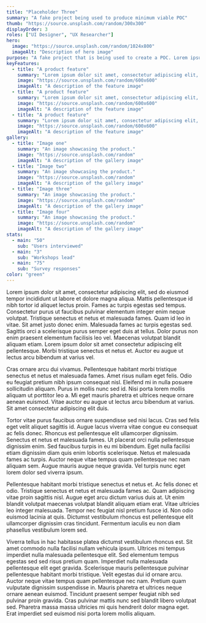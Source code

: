 ```yaml
---
title: "Placeholder Three"
summary: "A fake project being used to produce minimum viable POC"
thumb: "https://source.unsplash.com/random/300x300"
displayOrder: 3
roles: ["UI Designer", "UX Researcher"]
hero:
  image: "https://source.unsplash.com/random/1024x800"
  imageAlt: "Description of hero image"
purpose: "A fake project that is being used to create a POC. Lorem ipsum dolor sit amet, consectetur adipiscing elit, sed do eiusmod tempor incididunt ut labore et dolore magna aliqua."
keyFeatures:
  - title: "A product feature"
    summary: "Lorem ipsum dolor sit amet, consectetur adipiscing elit, sed do eiusmod tempor incididunt ut labore et dolore magna aliqua."
    image: "https://source.unsplash.com/random/600x600"
    imageAlt: "A description of the feature image"
  - title: "A product feature"
    summary: "Lorem ipsum dolor sit amet, consectetur adipiscing elit, sed do eiusmod tempor incididunt ut labore et dolore magna aliqua."
    image: "https://source.unsplash.com/random/600x600"
    imageAlt: "A description of the feature image"
  - title: "A product feature"
    summary: "Lorem ipsum dolor sit amet, consectetur adipiscing elit, sed do eiusmod tempor incididunt ut labore et dolore magna aliqua."
    image: "https://source.unsplash.com/random/600x600"
    imageAlt: "A description of the feature image"
gallery:
  - title: "Image one"
    summary: "An image showcasing the product."
    image: "https://source.unsplash.com/random"
    imageAlt: "A description of the gallery image"
  - title: "Image two"
    summary: "An image showcasing the product."
    image: "https://source.unsplash.com/random"
    imageAlt: "A description of the gallery image"
  - title: "Image three"
    summary: "An image showcasing the product."
    image: "https://source.unsplash.com/random"
    imageAlt: "A description of the gallery image"
  - title: "Image four"
    summary: "An image showcasing the product."
    image: "https://source.unsplash.com/random"
    imageAlt: "A description of the gallery image"
stats:
  - main: "50"
    sub: "Users interviewed"
  - main: "3"
    sub: "Workshops lead"
  - main: "75"
    sub: "Survey responses"
color: "green"
---
```


Lorem ipsum dolor sit amet, consectetur adipiscing elit, sed do eiusmod tempor incididunt ut labore et dolore magna aliqua. Mattis pellentesque id nibh tortor id aliquet lectus proin. Fames ac turpis egestas sed tempus. Consectetur purus ut faucibus pulvinar elementum integer enim neque volutpat. Tristique senectus et netus et malesuada fames. Quam id leo in vitae. Sit amet justo donec enim. Malesuada fames ac turpis egestas sed. Sagittis orci a scelerisque purus semper eget duis at tellus. Dolor purus non enim praesent elementum facilisis leo vel. Maecenas volutpat blandit aliquam etiam. Lorem ipsum dolor sit amet consectetur adipiscing elit pellentesque. Morbi tristique senectus et netus et. Auctor eu augue ut lectus arcu bibendum at varius vel.

Cras ornare arcu dui vivamus. Pellentesque habitant morbi tristique senectus et netus et malesuada fames. Amet risus nullam eget felis. Odio eu feugiat pretium nibh ipsum consequat nisl. Eleifend mi in nulla posuere sollicitudin aliquam. Purus in mollis nunc sed id. Nisi porta lorem mollis aliquam ut porttitor leo a. Mi eget mauris pharetra et ultrices neque ornare aenean euismod. Vitae auctor eu augue ut lectus arcu bibendum at varius. Sit amet consectetur adipiscing elit duis.

Tortor vitae purus faucibus ornare suspendisse sed nisi lacus. Cras sed felis eget velit aliquet sagittis id. Augue lacus viverra vitae congue eu consequat ac felis donec. Rhoncus est pellentesque elit ullamcorper dignissim. Senectus et netus et malesuada fames. Ut placerat orci nulla pellentesque dignissim enim. Sed faucibus turpis in eu mi bibendum. Eget nulla facilisi etiam dignissim diam quis enim lobortis scelerisque. Netus et malesuada fames ac turpis. Auctor neque vitae tempus quam pellentesque nec nam aliquam sem. Augue mauris augue neque gravida. Vel turpis nunc eget lorem dolor sed viverra ipsum.

Pellentesque habitant morbi tristique senectus et netus et. Ac felis donec et odio. Tristique senectus et netus et malesuada fames ac. Quam adipiscing vitae proin sagittis nisl. Augue eget arcu dictum varius duis at. Ut enim blandit volutpat maecenas volutpat blandit aliquam etiam erat. Vitae ultricies leo integer malesuada. Tempor nec feugiat nisl pretium fusce id. Non odio euismod lacinia at quis. Dictumst vestibulum rhoncus est pellentesque elit ullamcorper dignissim cras tincidunt. Fermentum iaculis eu non diam phasellus vestibulum lorem sed.

Viverra tellus in hac habitasse platea dictumst vestibulum rhoncus est. Sit amet commodo nulla facilisi nullam vehicula ipsum. Ultrices mi tempus imperdiet nulla malesuada pellentesque elit. Sed elementum tempus egestas sed sed risus pretium quam. Imperdiet nulla malesuada pellentesque elit eget gravida. Scelerisque mauris pellentesque pulvinar pellentesque habitant morbi tristique. Velit egestas dui id ornare arcu. Auctor neque vitae tempus quam pellentesque nec nam. Pretium quam vulputate dignissim suspendisse in. Mauris pharetra et ultrices neque ornare aenean euismod. Tincidunt praesent semper feugiat nibh sed pulvinar proin gravida. Cras pulvinar mattis nunc sed blandit libero volutpat sed. Pharetra massa massa ultricies mi quis hendrerit dolor magna eget. Erat imperdiet sed euismod nisi porta lorem mollis aliquam.
